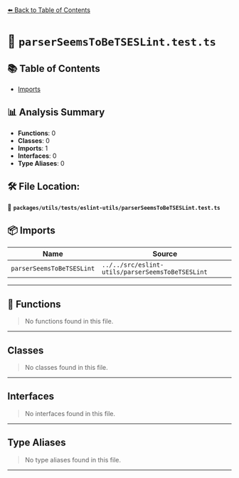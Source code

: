 [⬅️ Back to Table of Contents](../../../../index.md)

# 📄 `parserSeemsToBeTSESLint.test.ts`

## 📚 Table of Contents

- [Imports](#imports)

## 📊 Analysis Summary

- **Functions**: 0
- **Classes**: 0
- **Imports**: 1
- **Interfaces**: 0
- **Type Aliases**: 0

## 🛠️ File Location:
📂 **`packages/utils/tests/eslint-utils/parserSeemsToBeTSESLint.test.ts`**

## 📦 Imports

| Name | Source |
|------|--------|
| `parserSeemsToBeTSESLint` | `../../src/eslint-utils/parserSeemsToBeTSESLint` |


---

## 🔧 Functions

> No functions found in this file.


---

## Classes

> No classes found in this file.


---

## Interfaces

> No interfaces found in this file.


---

## Type Aliases

> No type aliases found in this file.


---